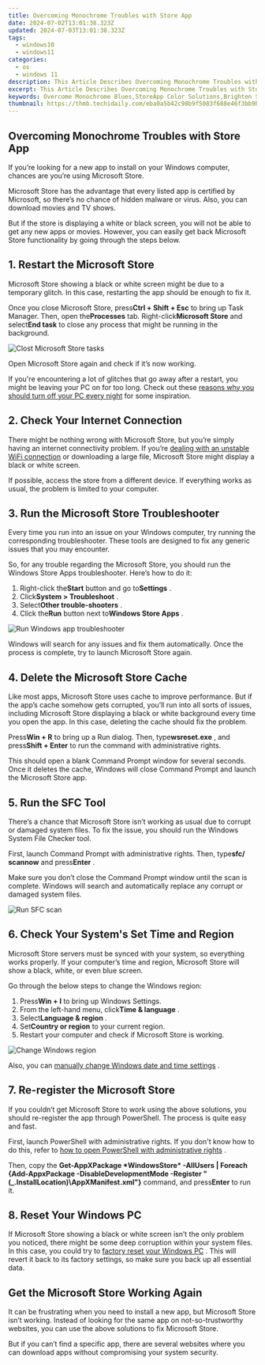 ```yaml
---
title: Overcoming Monochrome Troubles with Store App
date: 2024-07-02T13:01:38.323Z
updated: 2024-07-03T13:01:38.323Z
tags:
  - windows10
  - windows11
categories:
  - os
  - windows 11
description: This Article Describes Overcoming Monochrome Troubles with Store App
excerpt: This Article Describes Overcoming Monochrome Troubles with Store App
keywords: Overcome Monochrome Blues,StoreApp Color Solutions,Brighten Shopping Experience,Fixing Mono Blackstore Issues,Hue Enhancement App,Retail Aesthetics Boost,ShopLife Colour Lift
thumbnail: https://thmb.techidaily.com/eba0a5b42c98b9f5083f688e46f3bb9b2578fe7a056aaed74ee36c6a269ef696.jpg
---
```


## Overcoming Monochrome Troubles with Store App

 If you’re looking for a new app to install on your Windows computer, chances are you’re using Microsoft Store.

 Microsoft Store has the advantage that every listed app is certified by Microsoft, so there’s no chance of hidden malware or virus. Also, you can download movies and TV shows.

 But if the store is displaying a white or black screen, you will not be able to get any new apps or movies. However, you can easily get back Microsoft Store functionality by going through the steps below.

## 1\. Restart the Microsoft Store

 Microsoft Store showing a black or white screen might be due to a temporary glitch. In this case, restarting the app should be enough to fix it.

 Once you close Microsoft Store, press**Ctrl + Shift + Esc** to bring up Task Manager. Then, open the**Processes** tab. Right-click**Microsoft Store** and select**End task** to close any process that might be running in the background.

![Clost Microsoft Store tasks](https://static1.makeuseofimages.com/wordpress/wp-content/uploads/2023/01/end-microsoft-store-1.jpg)

Open Microsoft Store again and check if it’s now working.

 If you're encountering a lot of glitches that go away after a restart, you might be leaving your PC on for too long. Check out these [reasons why you should turn off your PC every night](https://www.makeuseof.com/reasons-why-should-shut-down-computer/) for some inspiration.

## 2\. Check Your Internet Connection

 There might be nothing wrong with Microsoft Store, but you’re simply having an internet connectivity problem. If you’re [dealing with an unstable WiFi connection](https://www.makeuseof.com/tag/fix-slow-unstable-wi-fi-connection/) or downloading a large file, Microsoft Store might display a black or white screen.

 If possible, access the store from a different device. If everything works as usual, the problem is limited to your computer.

## 3\. Run the Microsoft Store Troubleshooter

 Every time you run into an issue on your Windows computer, try running the corresponding troubleshooter. These tools are designed to fix any generic issues that you may encounter.

 So, for any trouble regarding the Microsoft Store, you should run the Windows Store Apps troubleshooter. Here’s how to do it:

1. Right-click the**Start** button and go to**Settings** .
2. Click**System > Troubleshoot** .
3. Select**Other trouble-shooters** .
4. Click the**Run** button next to**Windows Store Apps** .

![Run Windows app troubleshooter](https://static1.makeuseofimages.com/wordpress/wp-content/uploads/2023/01/store-troubleshooter-1.jpg)

 Windows will search for any issues and fix them automatically. Once the process is complete, try to launch Microsoft Store again.

## 4\. Delete the Microsoft Store Cache

 Like most apps, Microsoft Store uses cache to improve performance. But if the app’s cache somehow gets corrupted, you’ll run into all sorts of issues, including Microsoft Store displaying a black or white background every time you open the app. In this case, deleting the cache should fix the problem.

 Press**Win + R** to bring up a Run dialog. Then, type**wsreset.exe** , and press**Shift + Enter** to run the command with administrative rights.

 This should open a blank Command Prompt window for several seconds. Once it deletes the cache, Windows will close Command Prompt and launch the Microsoft Store app.

## 5\. Run the SFC Tool

 There’s a chance that Microsoft Store isn’t working as usual due to corrupt or damaged system files. To fix the issue, you should run the Windows System File Checker tool.

 First, launch Command Prompt with administrative rights. Then, type**sfc/ scannow** and press**Enter** .

 Make sure you don’t close the Command Prompt window until the scan is complete. Windows will search and automatically replace any corrupt or damaged system files.

![Run SFC scan](https://static1.makeuseofimages.com/wordpress/wp-content/uploads/2023/01/sfc-scan-1-3.jpg)

## 6\. Check Your System's Set Time and Region

 Microsoft Store servers must be synced with your system, so everything works properly. If your computer’s time and region, Microsoft Store will show a black, white, or even blue screen.

Go through the below steps to change the Windows region:

1. Press**Win + I** to bring up Windows Settings.
2. From the left-hand menu, click**Time & language** .
3. Select**Language & region** .
4. Set**Country or region** to your current region.
5. Restart your computer and check if Microsoft Store is working.

![Change Windows region](https://static1.makeuseofimages.com/wordpress/wp-content/uploads/2023/01/windows-region-1.jpg)

 Also, you can [manually change Windows date and time settings](https://www.makeuseof.com/windows-11-change-date-time/) .

## 7\. Re-register the Microsoft Store

 If you couldn’t get Microsoft Store to work using the above solutions, you should re-register the app through PowerShell. The process is quite easy and fast.

 First, launch PowerShell with administrative rights. If you don't know how to do this, refer to [how to open PowerShell with administrative rights](https://www.makeuseof.com/windows-11-powershell-administrator/) .

 Then, copy the **Get-AppXPackage \*WindowsStore\* -AllUsers | Foreach {Add-AppxPackage -DisableDevelopmentMode -Register "$($\_.InstallLocation)\\AppXManifest.xml"}** command, and press**Enter** to run it.

## 8\. Reset Your Windows PC

 If Microsoft Store showing a black or white screen isn’t the only problem you noticed, there might be some deep corruption within your system files. In this case, you could try to [factory reset your Windows PC](https://www.makeuseof.com/tag/4-ways-factory-reset-windows-computer/) . This will revert it back to its factory settings, so make sure you back up all essential data.

## Get the Microsoft Store Working Again

 It can be frustrating when you need to install a new app, but Microsoft Store isn’t working. Instead of looking for the same app on not-so-trustworthy websites, you can use the above solutions to fix Microsoft Store.

 But if you can’t find a specific app, there are several websites where you can download apps without compromising your system security.


<ins class="adsbygoogle"
     style="display:block"
     data-ad-format="autorelaxed"
     data-ad-client="ca-pub-7571918770474297"
     data-ad-slot="1223367746"></ins>



<ins class="adsbygoogle"
     style="display:block"
     data-ad-client="ca-pub-7571918770474297"
     data-ad-slot="8358498916"
     data-ad-format="auto"
     data-full-width-responsive="true"></ins>



